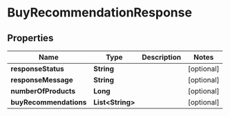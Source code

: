 
# BuyRecommendationResponse

## Properties
Name | Type | Description | Notes
------------ | ------------- | ------------- | -------------
**responseStatus** | **String** |  |  [optional]
**responseMessage** | **String** |  |  [optional]
**numberOfProducts** | **Long** |  |  [optional]
**buyRecommendations** | **List&lt;String&gt;** |  |  [optional]



